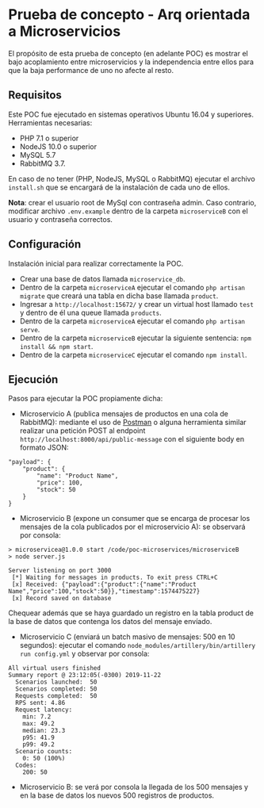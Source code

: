 # Prueba de concepto - Arq orientada a Microservicios

El propósito de esta prueba de concepto (en adelante POC) es mostrar el bajo acoplamiento entre microservicios y la independencia entre ellos para que la baja performance de uno no afecte al resto.

## Requisitos

Este POC fue ejecutado en sistemas operativos Ubuntu 16.04 y superiores.
Herramientas necesarias:
- PHP 7.1 o superior
- NodeJS 10.0 o superior
- MySQL 5.7
- RabbitMQ 3.7.

En caso de no tener (PHP, NodeJS, MySQL o RabbitMQ) ejecutar el archivo `install.sh` que se encargará de la instalación de cada uno de ellos.

<b>Nota</b>: crear el usuario root de MySql con contraseña admin. Caso contrario, modificar archivo `.env.example` dentro de la carpeta `microserviceB` con el usuario y contraseña correctos.

## Configuración
Instalación inicial para realizar correctamente la POC.
- Crear una base de datos llamada `microservice_db`. 
- Dentro de la carpeta `microserviceA` ejecutar el comando `php artisan migrate` que creará una tabla en dicha base llamada `product`.
- Ingresar a `http://localhost:15672/` y crear un virtual host llamado `test` y dentro de él una queue llamada `products`.
- Dentro de la carpeta `microserviceA` ejecutar el comando `php artisan serve`.
- Dentro de la carpeta `microserviceB` ejecutar la siguiente sentencia: `npm install && npm start`.
- Dentro de la carpeta `microserviceC` ejecutar el comando `npm install`.

## Ejecución
Pasos para ejecutar la POC propiamente dicha:
- Microservicio A (publica mensajes de productos en una cola de RabbitMQ): mediante el uso de <a href= "https://www.getpostman.com/downloads/" target="_blank">Postman</a> o alguna herramienta similar realizar una petición POST al endpoint `http://localhost:8000/api/public-message` con el siguiente body en formato JSON:
```
"payload": {
    "product": {
        "name": "Product Name",
        "price": 100,
        "stock": 50
    }
}
```
- Microservicio B (expone un consumer que se encarga de procesar los mensajes de la cola publicados por el microservicio A): se observará por consola:
```
> microservicea@1.0.0 start /code/poc-microservices/microserviceB
> node server.js

Server listening on port 3000
 [*] Waiting for messages in products. To exit press CTRL+C
 [x] Received: {"payload":{"product":{"name":"Product Name","price":100,"stock":50}},"timestamp":1574475227}
 [x] Record saved on database

```
Chequear además que se haya guardado un registro en la tabla product de la base de datos que contenga los datos del mensaje envíado.
- Microservicio C (enviará un batch masivo de mensajes: 500 en 10 segundos): ejecutar el comando `node_modules/artillery/bin/artillery run config.yml` y observar por consola:
```
All virtual users finished
Summary report @ 23:12:05(-0300) 2019-11-22
  Scenarios launched:  50
  Scenarios completed: 50
  Requests completed:  50
  RPS sent: 4.86
  Request latency:
    min: 7.2
    max: 49.2
    median: 23.3
    p95: 41.9
    p99: 49.2
  Scenario counts:
    0: 50 (100%)
  Codes:
    200: 50

```
- Microservicio B: se verá por consola la llegada de los 500 mensajes y en la base de datos los nuevos 500 registros de productos.